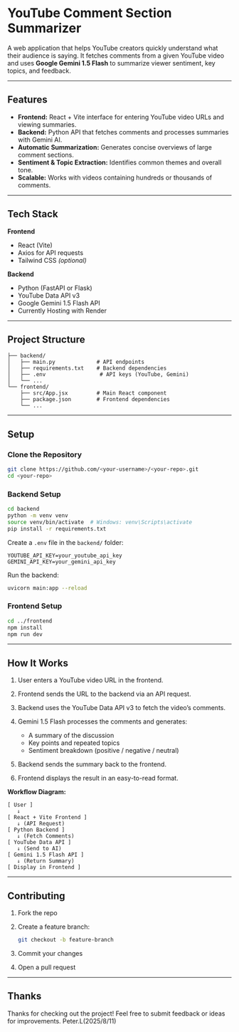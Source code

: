
# YouTube Comment Section Summarizer

A web application that helps YouTube creators quickly understand what their audience is saying.
It fetches comments from a given YouTube video and uses **Google Gemini 1.5 Flash** to summarize viewer sentiment, key topics, and feedback.

---

##  Features

* **Frontend:** React + Vite interface for entering YouTube video URLs and viewing summaries.
* **Backend:** Python API that fetches comments and processes summaries with Gemini AI.
* **Automatic Summarization:** Generates concise overviews of large comment sections.
* **Sentiment & Topic Extraction:** Identifies common themes and overall tone.
* **Scalable:** Works with videos containing hundreds or thousands of comments.

---

##  Tech Stack

**Frontend**

* React (Vite)
* Axios for API requests
* Tailwind CSS *(optional)*

**Backend**

* Python (FastAPI or Flask)
* YouTube Data API v3
* Google Gemini 1.5 Flash API
* Currently Hosting with Render
---

##  Project Structure

```
├── backend/
│   ├── main.py             # API endpoints
│   ├── requirements.txt    # Backend dependencies
│   ├── .env                 # API keys (YouTube, Gemini)
│   └── ...
└── frontend/
    ├── src/App.jsx         # Main React component
    ├── package.json        # Frontend dependencies
    └── ...
```

---

##  Setup

###  Clone the Repository

```bash
git clone https://github.com/<your-username>/<your-repo>.git
cd <your-repo>
```

### Backend Setup

```bash
cd backend
python -m venv venv
source venv/bin/activate  # Windows: venv\Scripts\activate
pip install -r requirements.txt
```

Create a `.env` file in the `backend/` folder:

```env
YOUTUBE_API_KEY=your_youtube_api_key
GEMINI_API_KEY=your_gemini_api_key
```

Run the backend:

```bash
uvicorn main:app --reload
```

### Frontend Setup

```bash
cd ../frontend
npm install
npm run dev
```

---

##  How It Works

1. User enters a YouTube video URL in the frontend.
2. Frontend sends the URL to the backend via an API request.
3. Backend uses the YouTube Data API v3 to fetch the video’s comments.
4. Gemini 1.5 Flash processes the comments and generates:

   * A summary of the discussion
   * Key points and repeated topics
   * Sentiment breakdown (positive / negative / neutral)
5. Backend sends the summary back to the frontend.
6. Frontend displays the result in an easy-to-read format.

**Workflow Diagram:**

```
[ User ] 
   ↓
[ React + Vite Frontend ] 
   ↓ (API Request)
[ Python Backend ]
   ↓ (Fetch Comments)
[ YouTube Data API ]
   ↓ (Send to AI)
[ Gemini 1.5 Flash API ]
   ↓ (Return Summary)
[ Display in Frontend ]
```

---

##  Contributing

1. Fork the repo
2. Create a feature branch:

   ```bash
   git checkout -b feature-branch
   ```
3. Commit your changes
4. Open a pull request

---

##  Thanks

Thanks for checking out the project!
Feel free to submit feedback or ideas for improvements. Peter.L(2025/8/11)



